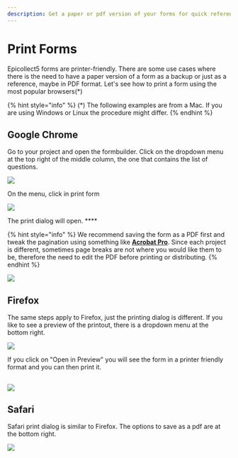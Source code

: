 ```yaml
---
description: Get a paper or pdf version of your forms for quick reference
---
```


# Print Forms

Epicollect5 forms are printer-friendly. There are some use cases where there is the need to have a paper version of a form as a backup or just as a reference, maybe in PDF format. Let's see how to print a form using the most popular browsers(\*)

{% hint style="info" %}
(\*) The following examples are from a Mac. If you are using Windows or Linux the procedure might differ.
{% endhint %}

## Google Chrome

Go to your project and open the formbuilder. Click on the dropdown menu at the top right of the middle column, the one that contains the list of questions.

![](../.gitbook/assets/print-fomr-1.jpg)

On the menu, click in print form

![](../.gitbook/assets/print-form-2.jpg)

The print dialog will open. ****&#x20;

{% hint style="info" %}
We recommend saving the form as a PDF first and tweak the pagination using something like [**Acrobat Pro**](https://acrobat.adobe.com/us/en/acrobat/acrobat-pro.html). Since each project is different, sometimes page breaks are not where you would like them to be, therefore the need to edit the PDF before printing or distributing.
{% endhint %}

![](../.gitbook/assets/print-form-3.jpg)

## Firefox

The same steps apply to Firefox, just the printing dialog is different. If you like to see a preview of the printout, there is a dropdown menu at the bottom right.

![](../.gitbook/assets/print-form-4.jpg)

If you click on "Open in Preview" you will see the form in a printer friendly format and you can then print it.

## ![](../.gitbook/assets/print-form-5.jpg)

## Safari

Safari print dialog is similar to Firefox. The options to save as a pdf are at the bottom right.

![](../.gitbook/assets/print-form-6.jpg)
